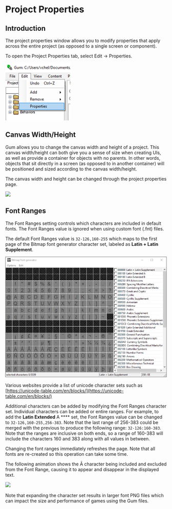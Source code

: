 # Project Properties

## Introduction

The project properties window allows you to modify properties that apply across the entire project (as opposed to a single screen or component).

To open the Project Properties tab, select Edit -> Properties.

![](<../.gitbook/assets/image (10) (1).png>)

## Canvas Width/Height

Gum allows you to change the canvas width and height of a project. This canvas width/height can both give you a sense of size when creating UIs, as well as provide a container for objects with no parents. In other words, objects that sit directly in a screen (as opposed to in another container) will be positioned and sized according to the canvas width/height.

The canvas width and height can be changed through the project properties page.

![](<../.gitbook/assets/14\_15 17 26.gif>)

## Font Ranges

The Font Ranges setting controls which characters are included in default fonts. The Font Ranges value is ignored when using custom font (.fnt) files.

The default Font Ranges value is `32-126,160-255` which maps to the first page of the Bitmap font generator character set, labeled as **Latin + Latin Supplement**.

![](<../.gitbook/assets/image (2).png>)

Various websites provide a list of unicode character sets such as [https://unicode-table.com/en/blocks/](https://unicode-table.com/en/blocks/)

Additional characters can be added by modifying the Font Ranges character set. Individual characters can be added or entire ranges. For example, to add the **Latin Extended** A **** set, the Font Ranges value can be changed to `32-126,160-255,256-383`. Note that the last range of 256-383 could be merged with the previous to produce the following range: `32-126:160-383`. Note that the ranges are inclusive on both ends, so a range of 160-383 will include the characters 160 and 383 along with all values in between.

Changing the font ranges immediately refreshes the page. Note that all fonts are re-created so this operation can take some time.

The following animation shows the Ā character being included and excluded from the Font Range, causing it to appear and disappear in the displayed text.

![](<../.gitbook/assets/14\_16 04 36.gif>)

Note that expanding the character set results in larger font PNG files which can impact the size and performance of games using the Gum files.&#x20;
